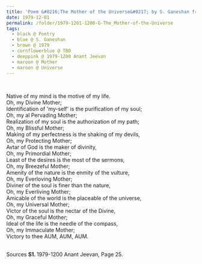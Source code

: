 ```yaml
---
title: 'Poem &#8216;The Mother of the Universe&#8217; by S. Ganeshan from 1979-1200 Anant Jeevan, Page 25'
date: 1979-12-01
permalink: /folder/1979-1201-1200-G-The_Mother-of-the-Universe
tags:
  - black @ Poetry
  - blue @ S. Ganeshan
  - brown @ 1979
  - cornflowerblue @ TBD
  - deeppink @ 1979-1200 Anant Jeevan
  - maroon @ Mother
  - maroon @ Universe
---
```


<br>

<p>
Native of my mind is the motive of my life.<br>
Oh, my Divine Mother;<br>
Identification of 'my-self' is the purification of my soul;<br>
Oh, my al Pervading Mother;<br>
Realization of my soul is the authorization of my path;<br>
Oh, my Blissful Mother;<br>
Making of my perfectness is the shaking of my devils,<br>
Oh, my Protecting Mother;<br>
Avtar of God is the maker of divinity,<br>
Oh, my Primordial Mother;<br>
Least of the desires is the most of the sermons,<br>
Oh, my Breezeful Mother;<br>
Amenity of the nature is the enmity of the vulture,<br>
Oh, my Everloving Mother;<br>
Diviner of the soul is finer than the nature,<br>
Oh, my Everliving Mother;<br>
Amicable of the world is the placeable of the universe,<br>
Oh, my Universal Mother;<br>
Victor of the soul is the nectar of the Divine,<br>
Oh, my Graceful Mother;<br>
Ideal of the life is the needle of the compass,<br>
Oh, my Immaculate Mother;<br>
Victory to thee AUM, AUM, AUM.<br>
</p>

<br>

<wave-list>
<list-title color="DarkSeaGreen" width="40">Sources</list-title>
  <list-item color="BlanchedAlmond"  width="280"><b>S1. </b> 1979-1200 Anant Jeevan, Page 25.</list-item>
</wave-list>